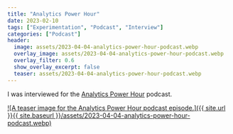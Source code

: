 ```yaml
---
title: "Analytics Power Hour"
date: 2023-02-10
tags: ["Experimentation", "Podcast", "Interview"]
categories: ["Podcast"]
header:
  image: assets/2023-04-04-analytics-power-hour-podcast.webp
  overlay_image: assets/2023-04-04-analytics-power-hour-podcast.webp
  overlay_filter: 0.6
  show_overlay_excerpt: false
  teaser: assets/2023-04-04-analytics-power-hour-podcast.webp
---
```


I was interviewed for the [Analytics Power Hour](https://analyticshour.io/2023/04/04/216-operationalizing-a-culture-of-experimentation-with-lukas-vermeer/) podcast.

[![A teaser image for the Analytics Power Hour podcast episode.]({{ site.url }}{{ site.baseurl }}/assets/2023-04-04-analytics-power-hour-podcast.webp)](https://analyticshour.io/2023/04/04/216-operationalizing-a-culture-of-experimentation-with-lukas-vermeer/)
